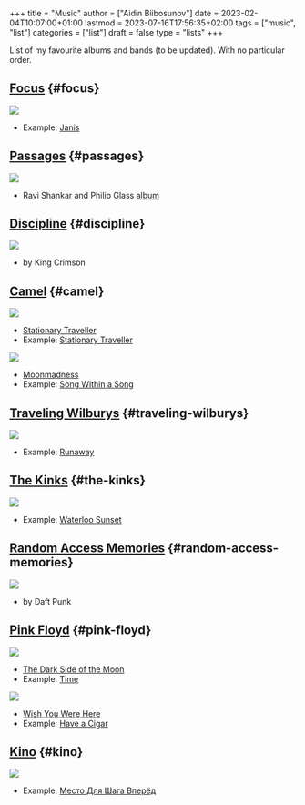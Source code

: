 +++
title = "Music"
author = ["Aidin Biibosunov"]
date = 2023-02-04T10:07:00+01:00
lastmod = 2023-07-16T17:56:35+02:00
tags = ["music", "list"]
categories = ["list"]
draft = false
type = "lists"
+++

List of my favourite albums and bands (to be updated). With no particular order.


## [Focus](https://en.wikipedia.org/wiki/Focus%5F(band)) {#focus}

![](/images/music_list/Focus_Moving_Waves_cover.jpg "")

-   Example: [Janis](https://www.youtube.com/watch?v=vx-JzRzsCss)


## [Passages](https://en.wikipedia.org/wiki/Passages%5F(Ravi%5FShankar%5Fand%5FPhilip%5FGlass%5Falbum)) {#passages}

![](/images/music_list/PassagesShankarGlass.png "")

-   Ravi Shankar and Philip Glass [album](https://www.youtube.com/watch?v=pY1E585Qimc&list=PLUpJzFMvTg8wk4oskibFqg0EkLt1AUul3&index=101)


## [Discipline](https://en.wikipedia.org/wiki/Discipline%5F(King%5FCrimson%5Falbum)) {#discipline}

![](/images/music_list/Discipline_-_Original_Vinyl_Cover.jpg "")

-   by King Crimson


## [Camel](https://en.wikipedia.org/wiki/Camel%5F(band)) {#camel}

![](/images/music_list/Camel-StationaryTraveller.jpg "")

-   [Stationary Traveller](https://en.wikipedia.org/wiki/Stationary%5FTraveller)
-   Example: [Stationary Traveller](https://www.youtube.com/watch?v=VfF2UZjXx%5Fg)

![](/images/music_list/Camel-moonmadness.jpg "")

-   [Moonmadness](https://en.wikipedia.org/wiki/Moonmadness)
-   Example: [Song Within a Song](https://www.youtube.com/watch?v=LYyLbZrKvTA)


## [Traveling Wilburys](https://en.wikipedia.org/wiki/Traveling%5FWilburys) {#traveling-wilburys}

![](/images/music_list/Traveling_Wilburys.jpg "")

-   Example: [Runaway](https://www.youtube.com/watch?v=qEPx9bkpkh8)


## [The Kinks](https://en.wikipedia.org/wiki/The%5FKinks) {#the-kinks}

![](/images/music_list/kinks.jpg "")

-   Example: [Waterloo Sunset](https://www.youtube.com/watch?v=N%5FMqfF0WBsU)


## [Random Access Memories](https://en.wikipedia.org/wiki/Random%5FAccess%5FMemories) {#random-access-memories}

![](/images/music_list/Random_Access_Memories.jpg "")

-   by Daft Punk


## [Pink Floyd](https://en.wikipedia.org/wiki/Pink%5FFloyd) {#pink-floyd}

![](/images/music_list/Dark_Side_of_the_Moon.png "")

-   [The Dark Side of the Moon](https://en.wikipedia.org/wiki/The%5FDark%5FSide%5Fof%5Fthe%5FMoon)
-   Example: [Time](https://www.youtube.com/watch?v=JwYX52BP2Sk)

![](/images/music_list/Pink_Floyd,_Wish_You_Were_Here_(1975).png "")

-   [Wish You Were Here](https://en.wikipedia.org/wiki/Wish%5FYou%5FWere%5FHere%5F(Pink%5FFloyd%5Falbum))
-   Example: [Have a Cigar](https://www.youtube.com/watch?v=tbdpv7G%5FPPg)


## [Kino](https://en.wikipedia.org/wiki/Kino%5F(band)) {#kino}

![](/images/music_list/kino.jpg "")

-   Example: [Место Для Шага Вперёд](https://www.youtube.com/watch?v=z0AQho7%5F1cs)
